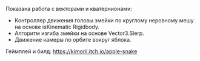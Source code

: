 Показана работа с векторами и кватернионами:
- Контроллер движения головы змейки по круглому неровному мешу на основе isKinematic Rigidbody.
- Алгоритм изгиба змейки на основе Vector3.Slerp.
- Движение камеры по орбите вокруг яблока.

Геймплей и билд: https://kimoril.itch.io/apple-snake
